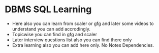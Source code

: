 # DBMS SQL Learning
* Here also you can learn from scaler or gfg and later some videos to understand you can add accrodingly.
* Topicwise you can find in gfg and scaler
* Later interview questions list also you can find there only
* Extra learning also you can add here only. No Notes Dependencies. 